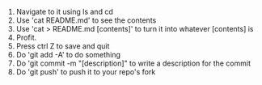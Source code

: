 1) Navigate to it using ls and cd
2) Use 'cat README.md' to see the contents
3) Use 'cat > README.md [contents]' to turn it into whatever [contents] is
4) Profit.
5) Press ctrl Z to save and quit
6) Do 'git add -A' to do something
7) Do 'git commit -m "[description]" to write a description for the commit
8) Do 'git push' to push it to your repo's fork
